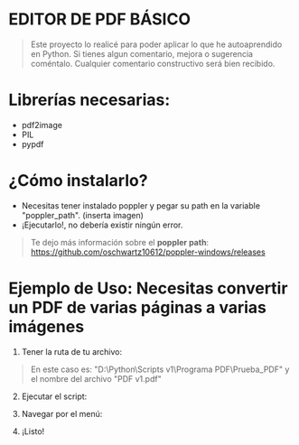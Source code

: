 # EDITOR DE PDF BÁSICO
> Este proyecto lo realicé para poder aplicar lo que he autoaprendido en Python. Si tienes algun comentario, mejora o sugerencia coméntalo. Cualquier comentario constructivo será bien recibido.

# Librerías necesarias:
* pdf2image
* PIL
* pypdf

# ¿Cómo instalarlo?
* Necesitas tener instalado poppler y pegar su path en la variable "poppler_path".
(inserta imagen)
* ¡Ejecutarlo!, no debería existir ningún error. 

> Te dejo más información sobre el **poppler path**: https://github.com/oschwartz10612/poppler-windows/releases

# Ejemplo de Uso: Necesitas convertir un PDF de varias páginas a varias imágenes
1. Tener la ruta de tu archivo:
> En este caso es: "D:\Python\Scripts v1\Programa PDF\Prueba_PDF" y el nombre del archivo "PDF v1.pdf"
2. Ejecutar el script:

3. Navegar por el menú:

4. ¡Listo!


